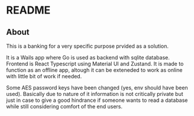 # README

## About

This is a banking for a very specific purpose prvided as a solution.

It is a Wails app where Go is used as backend with sqlite database. Frontend is React Typescript using Material UI and Zustand. 
It is made to function as an offline app, altough it can be exteneded to work as online with little bit of work if needed. 

Some  AES password keys have been changed (yes, env should have been used). Basically due to nature of it information is not critically private but just in case to give a good hindrance if someone wants to read a database while still considering comfort of the end users.

